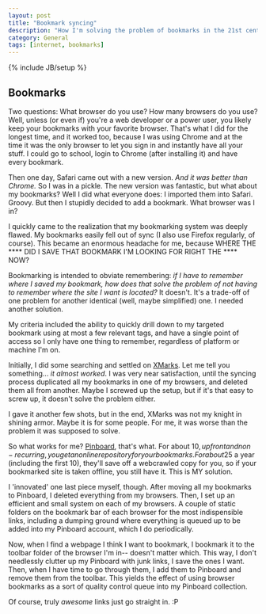 ```yaml
---
layout: post
title: "Bookmark syncing"
description: "How I'm solving the problem of bookmarks in the 21st century"
category: General
tags: [internet, bookmarks]
---
```

{% include JB/setup %}

Bookmarks
---------

Two questions: What browser do you use? How many browsers do you use? Well, unless (or even if) you're a web developer or a power user, you likely keep your bookmarks with your favorite browser. That's what I did for the longest time, and it worked too, because I was using Chrome and at the time it was the only browser to let you sign in and instantly have all your stuff. I could go to school, login to Chrome (after installing it) and have every bookmark.

Then one day, Safari came out with a new version. *And it was better than Chrome.* So I was in a pickle. The new version was fantastic, but what about my bookmarks? Well I did what everyone does: I imported them into Safari. Groovy. But then I stupidly decided to add a bookmark. What browser was I in? 

I quickly came to the realization that my bookmarking system was deeply flawed. My bookmarks easily fell out of sync (I also use Firefox regularly, of course). This became an enormous headache for me, because WHERE THE **** DID I SAVE THAT BOOKMARK I'M LOOKING FOR RIGHT THE **** NOW? 

Bookmarking is intended to obviate remembering: *if I have to remember where I saved my bookmark, how does that solve the problem of not having to remember where the site I want is located?* It doesn't. It's a trade-off of one problem for another identical (well, maybe simplified) one. I needed another solution.

My criteria included the ability to quickly drill down to my targeted bookmark using at most a few relevant tags, and have a single point of access so I only have one thing to remember, regardless of platform or machine I'm on.

Initially, I did some searching and settled on [XMarks](http://www.xmarks.com). Let me tell you something... *it almost worked*. I was very near satisfaction, until the syncing process duplicated all my bookmarks in one of my browsers, and deleted them all from another. Maybe I screwed up the setup, but if it's that easy to screw up, it doesn't solve the problem either.

I gave it another few shots, but in the end, XMarks was not my knight in shining armor. Maybe it is for some people. For me, it was worse than the problem it was supposed to solve.

So what works for me? [Pinboard](https://pinboard.in), that's what. For about 10$, up front and non-recurring, you get an online repository for your bookmarks. For about 25$ a year (including the first 10), they'll save off a webcrawled copy for you, so if your bookmarked site is taken offline, you still have it. This is MY solution.

I 'innovated' one last piece myself, though. After moving all my bookmarks to Pinboard, I deleted everything from my browsers. Then, I set up an efficient and small system on each of my browsers. A couple of static folders on the bookmark bar of each browser for the most indispensible links, including a dumping ground where everything is queued up to be added into my Pinboard account, which I do periodically.

Now, when I find a webpage I think I want to bookmark, I bookmark it to the toolbar folder of the browser I'm in-- doesn't matter which. This way, I don't needlessly clutter up my Pinboard with junk links, I save the ones I want. Then, when I have time to go through them, I add them to Pinboard and remove them from the toolbar. This yields the effect of using browser bookmarks as a sort of quality control queue into my Pinboard collection.

Of course, truly *awesome* links just go straight in. :P